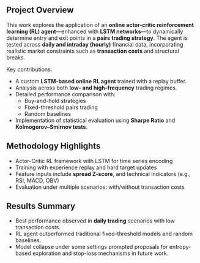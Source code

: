 ##  Project Overview

This work explores the application of an **online actor-critic reinforcement learning (RL) agent**—enhanced with **LSTM networks**—to dynamically determine entry and exit points in a **pairs trading strategy**. The agent is tested across **daily and intraday (hourly)** financial data, incorporating realistic market constraints such as **transaction costs** and structural breaks.

Key contributions:
- A custom **LSTM-based online RL agent** trained with a replay buffer.
- Analysis across both **low- and high-frequency** trading regimes.
- Detailed performance comparison with:
  - Buy-and-hold strategies
  - Fixed-threshold pairs trading
  - Random baselines
- Implementation of statistical evaluation using **Sharpe Ratio** and **Kolmogorov–Smirnov tests**.

## Methodology Highlights

- Actor-Critic RL framework with LSTM for time series encoding
- Training with experience replay and hard target updates
- Feature inputs include **spread Z-score**, and technical indicators (e.g., RSI, MACD, OBV)
- Evaluation under multiple scenarios: with/without transaction costs

## Results Summary

- Best performance observed in **daily trading** scenarios with low transaction costs.
- RL agent outperformed traditional fixed-threshold models and random baselines.
- Model collapse under some settings prompted proposals for entropy-based exploration and stop-loss mechanisms in future work.



